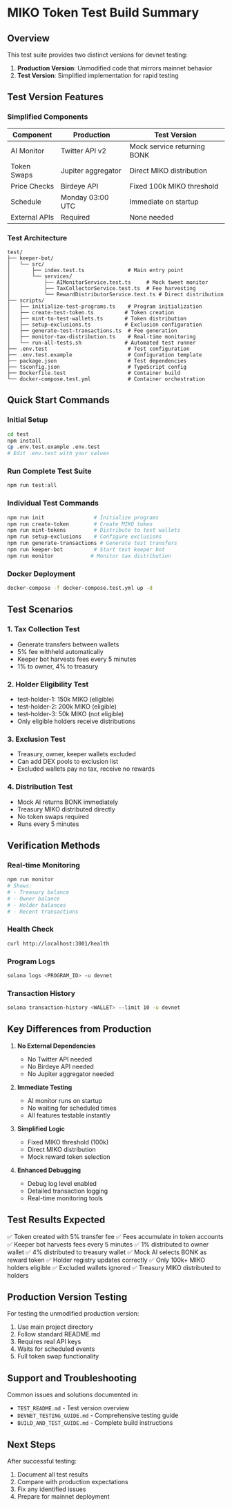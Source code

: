 # MIKO Token Test Build Summary

## Overview

This test suite provides two distinct versions for devnet testing:

1. **Production Version**: Unmodified code that mirrors mainnet behavior
2. **Test Version**: Simplified implementation for rapid testing

## Test Version Features

### Simplified Components

| Component | Production | Test Version |
|-----------|------------|--------------|
| AI Monitor | Twitter API v2 | Mock service returning BONK |
| Token Swaps | Jupiter aggregator | Direct MIKO distribution |
| Price Checks | Birdeye API | Fixed 100k MIKO threshold |
| Schedule | Monday 03:00 UTC | Immediate on startup |
| External APIs | Required | None needed |

### Test Architecture

```
test/
├── keeper-bot/
│   └── src/
│       ├── index.test.ts              # Main entry point
│       └── services/
│           ├── AIMonitorService.test.ts     # Mock tweet monitor
│           ├── TaxCollectorService.test.ts  # Fee harvesting
│           └── RewardDistributorService.test.ts # Direct distribution
├── scripts/
│   ├── initialize-test-programs.ts    # Program initialization
│   ├── create-test-token.ts          # Token creation
│   ├── mint-to-test-wallets.ts       # Token distribution
│   ├── setup-exclusions.ts           # Exclusion configuration
│   ├── generate-test-transactions.ts  # Fee generation
│   ├── monitor-tax-distribution.ts    # Real-time monitoring
│   └── run-all-tests.sh              # Automated test runner
├── .env.test                          # Test configuration
├── .env.test.example                  # Configuration template
├── package.json                       # Test dependencies
├── tsconfig.json                      # TypeScript config
├── Dockerfile.test                    # Container build
└── docker-compose.test.yml            # Container orchestration
```

## Quick Start Commands

### Initial Setup
```bash
cd test
npm install
cp .env.test.example .env.test
# Edit .env.test with your values
```

### Run Complete Test Suite
```bash
npm run test:all
```

### Individual Test Commands
```bash
npm run init                # Initialize programs
npm run create-token        # Create MIKO token
npm run mint-tokens         # Distribute to test wallets
npm run setup-exclusions    # Configure exclusions
npm run generate-transactions # Generate test transfers
npm run keeper-bot          # Start test keeper bot
npm run monitor            # Monitor tax distribution
```

### Docker Deployment
```bash
docker-compose -f docker-compose.test.yml up -d
```

## Test Scenarios

### 1. Tax Collection Test
- Generate transfers between wallets
- 5% fee withheld automatically
- Keeper bot harvests fees every 5 minutes
- 1% to owner, 4% to treasury

### 2. Holder Eligibility Test
- test-holder-1: 150k MIKO (eligible)
- test-holder-2: 200k MIKO (eligible)
- test-holder-3: 50k MIKO (not eligible)
- Only eligible holders receive distributions

### 3. Exclusion Test
- Treasury, owner, keeper wallets excluded
- Can add DEX pools to exclusion list
- Excluded wallets pay no tax, receive no rewards

### 4. Distribution Test
- Mock AI returns BONK immediately
- Treasury MIKO distributed directly
- No token swaps required
- Runs every 5 minutes

## Verification Methods

### Real-time Monitoring
```bash
npm run monitor
# Shows:
# - Treasury balance
# - Owner balance  
# - Holder balances
# - Recent transactions
```

### Health Check
```bash
curl http://localhost:3001/health
```

### Program Logs
```bash
solana logs <PROGRAM_ID> -u devnet
```

### Transaction History
```bash
solana transaction-history <WALLET> --limit 10 -u devnet
```

## Key Differences from Production

1. **No External Dependencies**
   - No Twitter API needed
   - No Birdeye API needed
   - No Jupiter aggregator needed

2. **Immediate Testing**
   - AI monitor runs on startup
   - No waiting for scheduled times
   - All features testable instantly

3. **Simplified Logic**
   - Fixed MIKO threshold (100k)
   - Direct MIKO distribution
   - Mock reward token selection

4. **Enhanced Debugging**
   - Debug log level enabled
   - Detailed transaction logging
   - Real-time monitoring tools

## Test Results Expected

✅ Token created with 5% transfer fee
✅ Fees accumulate in token accounts
✅ Keeper bot harvests fees every 5 minutes
✅ 1% distributed to owner wallet
✅ 4% distributed to treasury wallet
✅ Mock AI selects BONK as reward token
✅ Holder registry updates correctly
✅ Only 100k+ MIKO holders eligible
✅ Excluded wallets ignored
✅ Treasury MIKO distributed to holders

## Production Version Testing

For testing the unmodified production version:
1. Use main project directory
2. Follow standard README.md
3. Requires real API keys
4. Waits for scheduled events
5. Full token swap functionality

## Support and Troubleshooting

Common issues and solutions documented in:
- `TEST_README.md` - Test version overview
- `DEVNET_TESTING_GUIDE.md` - Comprehensive testing guide
- `BUILD_AND_TEST_GUIDE.md` - Complete build instructions

## Next Steps

After successful testing:
1. Document all test results
2. Compare with production expectations
3. Fix any identified issues
4. Prepare for mainnet deployment